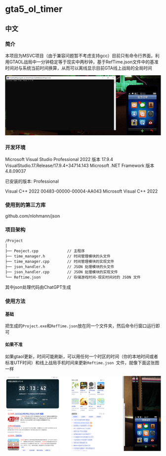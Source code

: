 # gta5_ol_timer

## 中文

### 简介

本项目为MSVC项目（由于兼容问题暂不考虑支持gcc）目前只有命令行界面，利用GTAOL战局中一分钟稳定等于现实中两秒钟，基于RefTime.json文件中的基准时间对与系统当前时间换算，从而可以离线显示目前GTA线上战局的全局时间

![image-20241104200517461](https://raw.githubusercontent.com/Goplush/gta5_ol_timer/refs/heads/main/assets/image-20241104200517461.png)





### 开发环境

Microsoft Visual Studio Professional 2022
版本 17.9.4
VisualStudio.17.Release/17.9.4+34714.143
Microsoft .NET Framework
版本 4.8.09037

已安装的版本: Professional

Visual C++ 2022   00483-00000-00004-AA043
Microsoft Visual C++ 2022

### 使用到的第三方库

github.com/nlohmann/json



### 项目架构

```
/Project
│
├── Peoject.cpp             // 主程序
├── time_manager.h          // 时间管理模块的头文件
├── time_manager.cpp        // 时间管理模块的实现文件
├── json_handler.h          // JSON 处理模块的头文件
├── json_handler.cpp        // JSON 处理模块的实现文件
└── Reftime.json            // 存储游戏时间-现实时间对的 JSON 文件
```

其中json处理代码由ChatGPT生成





### 使用方法

#### 基础

把生成的`Project.exe`和`RefTime.json`放在同一个文件夹，然后命令行窗口运行即可

#### 如果不准

如果gtaol更新，时间可能刷新，可以用任何一个时区的时间（你的本地时间或者标准UTF时间）和线上战局手机时间来更新`Reftime.json `文件，就像下面这张图一样

![image-20241104201432225](https://raw.githubusercontent.com/Goplush/gta5_ol_timer/refs/heads/main/assets/image-20241104201432225.png)


